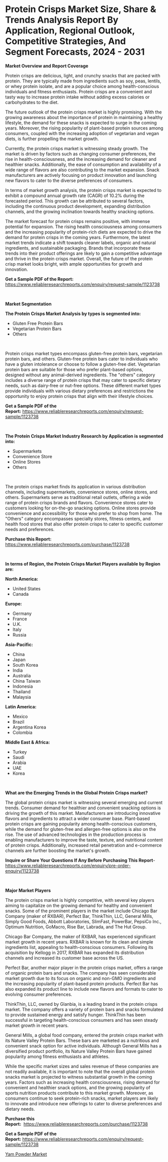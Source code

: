 <p><h1>Protein Crisps Market Size, Share & Trends Analysis Report By Application, Regional Outlook, Competitive Strategies, And Segment Forecasts, 2024 - 2031</h1></p><p><strong>Market Overview and Report Coverage</strong></p>
<p><p>Protein crisps are delicious, light, and crunchy snacks that are packed with protein. They are typically made from ingredients such as soy, peas, lentils, or whey protein isolate, and are a popular choice among health-conscious individuals and fitness enthusiasts. Protein crisps are a convenient and tasty way to increase protein intake without adding excess calories or carbohydrates to the diet.</p><p>The future outlook of the protein crisps market is highly promising. With the growing awareness about the importance of protein in maintaining a healthy lifestyle, the demand for these snacks is expected to surge in the coming years. Moreover, the rising popularity of plant-based protein sources among consumers, coupled with the increasing adoption of vegetarian and vegan diets, is further propelling the market growth.</p><p>Currently, the protein crisps market is witnessing steady growth. The market is driven by factors such as changing consumer preferences, the rise in health-consciousness, and the increasing demand for cleaner and healthier snacks. Additionally, the ease of consumption and availability of a wide range of flavors are also contributing to the market expansion. Snack manufacturers are actively focusing on product innovation and launching new flavors to cater to the diverse preferences of consumers.</p><p>In terms of market growth analysis, the protein crisps market is expected to exhibit a compound annual growth rate (CAGR) of 10.2% during the forecasted period. This growth can be attributed to several factors, including the continuous product development, expanding distribution channels, and the growing inclination towards healthy snacking options.</p><p>The market forecast for protein crisps remains positive, with immense potential for expansion. The rising health consciousness among consumers and the increasing popularity of protein-rich diets are expected to drive the demand for protein crisps in the coming years. Furthermore, the latest market trends indicate a shift towards cleaner labels, organic and natural ingredients, and sustainable packaging. Brands that incorporate these trends into their product offerings are likely to gain a competitive advantage and thrive in the protein crisps market. Overall, the future of the protein crisp market looks bright, with ample opportunities for growth and innovation.</p></p>
<p><strong>Get a Sample PDF of the Report:</strong> <a href="https://www.reliableresearchreports.com/enquiry/request-sample/1123738">https://www.reliableresearchreports.com/enquiry/request-sample/1123738</a></p>
<p>&nbsp;</p>
<p><strong>Market Segmentation</strong></p>
<p><strong>The Protein Crisps Market Analysis by types is segmented into:</strong></p>
<p><ul><li>Gluten Free Protein Bars</li><li>Vegetarian Protein Bars</li><li>Others</li></ul></p>
<p>&nbsp;</p>
<p><p>Protein crisps market types encompass gluten-free protein bars, vegetarian protein bars, and others. Gluten-free protein bars cater to individuals who have a gluten intolerance or choose to follow a gluten-free diet. Vegetarian protein bars are suitable for those who prefer plant-based options, designed without any animal-derived ingredients. The "others" category includes a diverse range of protein crisps that may cater to specific dietary needs, such as dairy-free or nut-free options. These different market types provide individuals with various dietary preferences and restrictions the opportunity to enjoy protein crisps that align with their lifestyle choices.</p></p>
<p><strong>Get a Sample PDF of the Report:</strong>&nbsp;<a href="https://www.reliableresearchreports.com/enquiry/request-sample/1123738">https://www.reliableresearchreports.com/enquiry/request-sample/1123738</a></p>
<p>&nbsp;</p>
<p><strong>The Protein Crisps Market Industry Research by Application is segmented into:</strong></p>
<p><ul><li>Supermarkets</li><li>Convenience Store</li><li>Online Stores</li><li>Others</li></ul></p>
<p>&nbsp;</p>
<p><p>The protein crisps market finds its application in various distribution channels, including supermarkets, convenience stores, online stores, and others. Supermarkets serve as traditional retail outlets, offering a wide range of protein crisps brands and flavors. Convenience stores cater to customers looking for on-the-go snacking options. Online stores provide convenience and accessibility for those who prefer to shop from home. The "Others" category encompasses specialty stores, fitness centers, and health food stores that also offer protein crisps to cater to specific customer needs and preferences.</p></p>
<p><strong>Purchase this Report:</strong>&nbsp; <a href="https://www.reliableresearchreports.com/purchase/1123738">https://www.reliableresearchreports.com/purchase/1123738</a></p>
<p>&nbsp;</p>
<p><strong>In terms of Region, the Protein Crisps Market Players available by Region are:</strong></p>
<p>
    <p> <strong> North America: </strong>
        <ul>
            <li>United States</li>
            <li>Canada</li>
        </ul>
        </p> 
    <p> <strong> Europe: </strong>
        <ul>
            <li>Germany</li>
            <li>France</li>
            <li>U.K.</li>
            <li>Italy</li>
            <li>Russia</li>
        </ul>
        </p> 
    <p> <strong> Asia-Pacific: </strong>
        <ul>
            <li>China</li>
            <li>Japan</li>
            <li>South Korea</li>
            <li>India</li>
            <li>Australia</li>
            <li>China Taiwan</li>
            <li>Indonesia</li>
            <li>Thailand</li>
            <li>Malaysia</li>
        </ul>
        </p> 
    <p> <strong> Latin America: </strong>
        <ul>
            <li>Mexico</li>
            <li>Brazil</li>
            <li>Argentina Korea</li>
            <li>Colombia</li>
        </ul>
        </p> 
    <p> <strong> Middle East & Africa: </strong>
        <ul>
            <li>Turkey</li>
            <li>Saudi</li>
            <li>Arabia</li>
            <li>UAE</li>
            <li>Korea</li>
        </ul>
    </p>
    </p>
<p>&nbsp;</p>
<p><strong>What are the Emerging Trends in the Global Protein Crisps market?</strong></p>
<p><p>The global protein crisps market is witnessing several emerging and current trends. Consumer demand for healthier and convenient snacking options is driving the growth of this market. Manufacturers are introducing innovative flavors and ingredients to attract a wider consumer base. Plant-based protein crisps are gaining popularity among health-conscious customers, while the demand for gluten-free and allergen-free options is also on the rise. The use of advanced technologies in the production process is enabling manufacturers to improve the taste, texture, and nutritional content of protein crisps. Additionally, increased retail penetration and e-commerce channels are further boosting the market's growth.</p></p>
<p><strong>Inquire or Share Your Questions If Any Before Purchasing This Report</strong>- <a href="https://www.reliableresearchreports.com/enquiry/pre-order-enquiry/1123738">https://www.reliableresearchreports.com/enquiry/pre-order-enquiry/1123738</a></p>
<p>&nbsp;</p>
<p><strong>Major Market Players</strong></p>
<p><p>The protein crisps market is highly competitive, with several key players aiming to capitalize on the growing demand for healthy and convenient snacks. Some of the prominent players in the market include Chicago Bar Company (maker of RXBAR), Perfect Bar, ThinkThin, LLC, General Mills, Simply Good Foods, Abbott Laboratories, SlimFast, PowerBar, PepsiCo Inc., Optimum Nutrition, GoMacro, Rise Bar, Labrada, and The Hut Group.</p><p>Chicago Bar Company, the maker of RXBAR, has experienced significant market growth in recent years. RXBAR is known for its clean and simple ingredients list, appealing to health-conscious consumers. Following its acquisition by Kellogg in 2017, RXBAR has expanded its distribution channels and increased its customer base across the US.</p><p>Perfect Bar, another major player in the protein crisps market, offers a range of organic protein bars and snacks. The company has seen considerable market growth due to its focus on organic and non-GMO ingredients and the increasing popularity of plant-based protein products. Perfect Bar has also expanded its product line to include new flavors and formats to cater to evolving consumer preferences.</p><p>ThinkThin, LLC, owned by Glanbia, is a leading brand in the protein crisps market. The company offers a variety of protein bars and snacks formulated to provide sustained energy and satisfy hunger. ThinkThin has been successful in targeting health-conscious consumers and has seen steady market growth in recent years.</p><p>General Mills, a global food company, entered the protein crisps market with its Nature Valley Protein Bars. These bars are marketed as a nutritious and convenient snack option for active individuals. Although General Mills has a diversified product portfolio, its Nature Valley Protein Bars have gained popularity among fitness enthusiasts and athletes.</p><p>While the specific market sizes and sales revenue of these companies are not readily available, it is important to note that the overall global protein snacks market is projected to witness substantial growth in the coming years. Factors such as increasing health consciousness, rising demand for convenient and healthier snack options, and the growing popularity of sports nutrition products contribute to this market growth. Moreover, as consumers continue to seek protein-rich snacks, market players are likely to innovate and introduce new offerings to cater to diverse preferences and dietary needs.</p></p>
<p><strong>Purchase this Report:</strong>&nbsp;&nbsp;<a href="https://www.reliableresearchreports.com/purchase/1123738">https://www.reliableresearchreports.com/purchase/1123738</a></p>
<p></p>
<p><strong>Get a Sample PDF of the Report:</strong>&nbsp;<a href="https://www.reliableresearchreports.com/enquiry/request-sample/1123738">https://www.reliableresearchreports.com/enquiry/request-sample/1123738</a></p>
<p><p><a href="https://github.com/redneck06/Market-Research-Report-List-1/blob/main/yam-powder-market.md">Yam Powder Market</a></p></p>